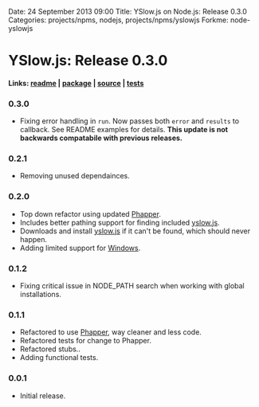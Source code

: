 Date: 24 September 2013 09:00
Title: YSlow.js on Node.js: Release 0.3.0
Categories: projects/npms, nodejs, projects/npms/yslowjs
Forkme: node-yslowjs

# YSlow.js: Release 0.3.0

#### Links: [readme](/projects/npms/yslowjs) | [package](https://npmjs.org/package/yslowjs) | [source](https://github.com/jmervine/node-yslowjs) | [tests](https://travis-ci.org/jmervine/node-yslowjs)

### 0.3.0

* Fixing error handling in `run`. Now passes both `error` and `results` to callback. See README examples for details. **This update is not backwards compatabile with previous releases.**

### 0.2.1

* Removing unused dependainces.

### 0.2.0

* Top down refactor using updated [Phapper](/projects/npms/phapper).
* Includes better pathing support for finding included [yslow.js][1].
* Downloads and install [yslow.js][1] if it can't be found, which should never happen.
* Adding limited support for [Windows](https://github.com/jmervine/node-yslowjs/blob/master/NOTES.mdown).

### 0.1.2

* Fixing critical issue in NODE_PATH search when working with global installations.

### 0.1.1

* Refactored to use [Phapper](/projects/npms/phapper), way cleaner and less code.
* Refactored tests for change to Phapper.
* Refactored stubs..
* Adding functional tests.

### 0.0.1

* Initial release.

[1]: http://yslow.org/phantomjs
